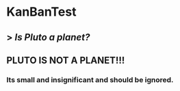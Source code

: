 # KanBanTest

## > ***Is Pluto a planet?***

## PLUTO IS NOT A PLANET!!!

### Its small and insignificant and should be ignored.